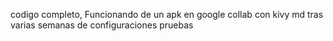 codigo completo, Funcionando  de un apk  en google collab con kivy md tras varias  semanas de configuraciones  pruebas
